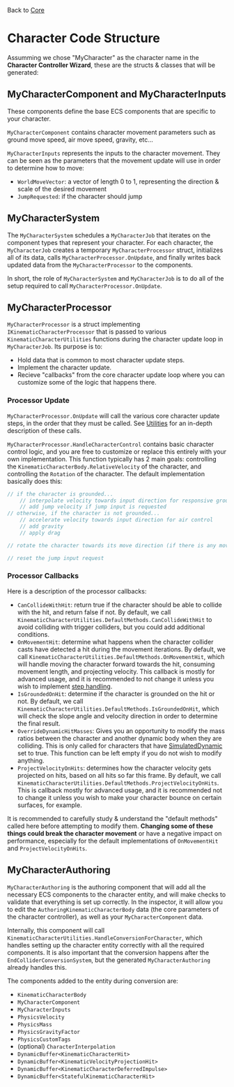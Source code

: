 Back to [Core](../core.md)

# Character Code Structure

Assumming we chose "MyCharacter" as the character name in the **Character Controller Wizard**, these are the structs & classes that will be generated:


## MyCharacterComponent and MyCharacterInputs

These components define the base ECS components that are specific to your character. 

`MyCharacterComponent` contains character movement parameters such as ground move speed, air move speed, gravity, etc...

`MyCharacterInputs` represents the inputs to the character movement. They can be seen as the parameters that the movement update will use in order to determine how to move:
* `WorldMoveVector`: a vector of length 0 to 1, representing the direction & scale of the desired movement
* `JumpRequested`: if the character should jump


## MyCharacterSystem

The `MyCharacterSystem` schedules a `MyCharacterJob` that iterates on the component types that represent your character. For each character, the `MyCharacterJob` creates a temporary `MyCharacterProcessor` struct, initializes all of its data, calls `MyCharacterProcessor.OnUpdate`, and finally writes back updated data from the `MyCharacterProcessor` to the components.

In short, the role of `MyCharacterSystem` and `MyCharacterJob` is to do all of the setup required to call `MyCharacterProcessor.OnUpdate`.


## MyCharacterProcessor

`MyCharacterProcessor` is a struct implementing `IKinematicCharacterProcessor` that is passed to various `KinematicCharacterUtilities` functions during the character update loop in `MyCharacterJob`. Its purpose is to:
- Hold data that is common to most character update steps.
- Implement the character update.
- Recieve "callbacks" from the core character update loop where you can customize some of the logic that happens there.

### Processor Update

`MyCharacterProcessor.OnUpdate` will call the various core character update steps, in the order that they must be called. See [Utilities](utilities.md) for an in-depth description of these calls.

`MyCharacterProcessor.HandleCharacterControl` contains basic character control logic, and you are free to customize or replace this entirely with your own implementation. This function typically has 2 main goals: controlling the `KinematicCharacterBody.RelativeVelocity` of the character, and controlling the `Rotation` of the character. The default implementation basically does this:
```cs
// if the character is grounded...
    // interpolate velocity towards input direction for responsive ground control
    // add jump velocity if jump input is requested
// otherwise, if the character is not grounded...
    // accelerate velocity towards input direction for air control
    // add gravity
    // apply drag

// rotate the character towards its move direction (if there is any move input)

// reset the jump input request
```

### Processor Callbacks

Here is a description of the processor callbacks:
- `CanCollideWithHit`: return true if the character should be able to collide with the hit, and return false if not. By default, we call `KinematicCharacterUtilities.DefaultMethods.CanCollideWithHit` to avoid colliding with trigger colliders, but you could add additional conditions.
- `OnMovementHit`: determine what happens when the character collider casts have detected a hit during the movement iterations. By default, we call `KinematicCharacterUtilities.DefaultMethods.OnMovementHit`, which will handle moving the character forward towards the hit, consuming movement length, and projecting velocity. This callback is mostly for advanced usage, and it is recommended to not change it unless you wish to implement [step handling](../How_To/step-handling.md).
- `IsGroundedOnHit`: determine if the character is grounded on the hit or not. By default, we call `KinematicCharacterUtilities.DefaultMethods.IsGroundedOnHit`, which will check the slope angle and velocity direction in order to determine the final result.
- `OverrideDynamicHitMasses`: Gives you an opportunity to modify the mass ratios between the character and another dynamic body when they are colliding. This is only called for characters that have [SimulatedDynamic](../How_To/dynamic-body-interaction.md) set to true. This function can be left empty if you do not wish to modify anything.
- `ProjectVelocityOnHits`: determines how the character velocity gets projected on hits, based on all hits so far this frame. By default, we call `KinematicCharacterUtilities.DefaultMethods.ProjectVelocityOnHits`. This is callback mostly for advanced usage, and it is recommended not to change it unless you wish to make your character bounce on certain surfaces, for example.

It is recommended to carefully study & understand the "default methods" called here before attempting to modify them. **Changing some of these things could break the character movement** or have a negative impact on performance, especially for the default implementations of `OnMovementHit` and `ProjectVelocityOnHits`.


## MyCharacterAuthoring

`MyCharacterAuthoring` is the authoring component that will add all the necessary ECS components to the character entity, and will make checks to validate that everything is set up correctly. In the inspector, it will allow you to edit the `AuthoringKinematicCharacterBody` data (the core parameters of the character controller), as well as your `MyCharacterComponent` data.

Internally, this component will call `KinematicCharacterUtilities.HandleConversionForCharacter`, which handles setting up the character entity correctly with all the required components. It is also important that the conversion happens after the `EndColliderConversionSystem`, but the generated `MyCharacterAuthoring` already handles this.

The components added to the entity during conversion are:
- `KinematicCharacterBody`
- `MyCharacterComponent`
- `MyCharacterInputs`
- `PhysicsVelocity`
- `PhysicsMass`
- `PhysicsGravityFactor`
- `PhysicsCustomTags`
- (optional) `CharacterInterpolation`
- `DynamicBuffer<KinematicCharacterHit>`
- `DynamicBuffer<KinematicVelocityProjectionHit>`
- `DynamicBuffer<KinematicCharacterDeferredImpulse>`
- `DynamicBuffer<StatefulKinematicCharacterHit>`
